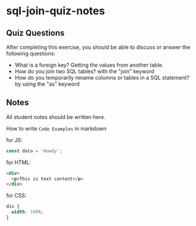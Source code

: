 # sql-join-quiz-notes

## Quiz Questions

After completing this exercise, you should be able to discuss or answer the following questions:

- What is a foreign key?
  Getting the values from another table.
- How do you join two SQL tables?
  with the "join" keyword
- How do you temporarily rename columns or tables in a SQL statement?
  by using the "as" keyword

## Notes

All student notes should be written here.

How to write `Code Examples` in markdown

for JS:

```javascript
const data = 'Howdy';
```

for HTML:

```html
<div>
  <p>This is text content</p>
</div>
```

for CSS:

```css
div {
  width: 100%;
}
```
